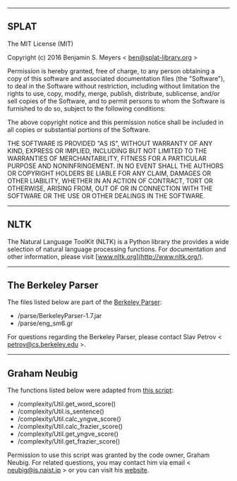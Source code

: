 - - - -
## SPLAT
The MIT License (MIT)

Copyright (c) 2016 Benjamin S. Meyers < <ben@splat-library.org> >

Permission is hereby granted, free of charge, to any person obtaining a copy
of this software and associated documentation files (the "Software"), to deal
in the Software without restriction, including without limitation the rights
to use, copy, modify, merge, publish, distribute, sublicense, and/or sell
copies of the Software, and to permit persons to whom the Software is
furnished to do so, subject to the following conditions:

The above copyright notice and this permission notice shall be included in all
copies or substantial portions of the Software.

THE SOFTWARE IS PROVIDED "AS IS", WITHOUT WARRANTY OF ANY KIND, EXPRESS OR
IMPLIED, INCLUDING BUT NOT LIMITED TO THE WARRANTIES OF MERCHANTABILITY,
FITNESS FOR A PARTICULAR PURPOSE AND NONINFRINGEMENT. IN NO EVENT SHALL THE
AUTHORS OR COPYRIGHT HOLDERS BE LIABLE FOR ANY CLAIM, DAMAGES OR OTHER
LIABILITY, WHETHER IN AN ACTION OF CONTRACT, TORT OR OTHERWISE, ARISING FROM,
OUT OF OR IN CONNECTION WITH THE SOFTWARE OR THE USE OR OTHER DEALINGS IN THE
SOFTWARE.

- - - -
## NLTK
The Natural Language ToolKit (NLTK) is a Python library the provides a wide selection of natural language processing functions.
For documentation and other information, please visit [www.nltk.org](http://www.nltk.org/).

- - - -
## The Berkeley Parser
The files listed below are part of the [Berkeley Parser](https://github.com/slavpetrov/berkeleyparser):
* /parse/BerkeleyParser-1.7.jar
* /parse/eng_sm6.gr

For questions regarding the Berkeley Parser, please contact Slav Petrov < <petrov@cs.berkeley.edu> >.

- - - -
## Graham Neubig
The functions listed below were adapted from [this script](https://github.com/neubig/util-scripts/blob/96c91e43b650136bb88bbb087edb1d31b65d389f/syntactic-complexity.py):
* /complexity/Util.get_word_score()
* /complexity/Util.is_sentence()
* /complexity/Util.calc_yngve_score()
* /complexity/Util.calc_frazier_score()
* /complexity/Util.get_yngve_score()
* /complexity/Util.get_frazier_score()

Permission to use this script was granted by the code owner, Graham Neubig. For related questions, you may contact 
him via email < <neubig@is.naist.jp> > or you can visit his [website](http://www.phontron.com/index.php).